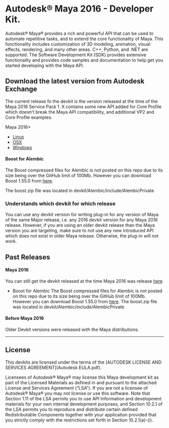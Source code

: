 
# Autodesk® Maya 2016 - Developer Kit.

Autodesk® Maya® provides a rich and powerful API that can be used to automate repetitive tasks, 
and to extend the core functionality of Maya. This functionality includes customization of 3D 
modeling, animation, visual effects, rendering, and many other areas. C++, Python, and .NET are 
supported. The Software Development Kit (SDK) provides extensive functionality and provides code 
samples and documentation to help get you started developing with the Maya API.


## Download the latest version from Autodesk Exchange
The current release fo the devkit is the version released at the time of the Maya 2016 Service Pack 1.
It contains some new API added for Core Profile which doesn’t break the Maya API compatibility, and 
additional VP2 and Core Profile examples.


Maya 2016+
* [Linux](https://apps.exchange.autodesk.com/MAYA/en/Detail/Index?id=appstore.exchange.autodesk.com%3aautodeskmaya2016developerkit_linux%3aen)
* [OSX](https://apps.exchange.autodesk.com/MAYA/en/Detail/Index?id=appstore.exchange.autodesk.com:autodeskmaya2016developerkit_macos:en)
* [Windows](https://apps.exchange.autodesk.com/MAYA/en/Detail/Index?id=appstore.exchange.autodesk.com:autodeskmaya2016developerkit_windows64:en)


#### Boost for Alembic

The Boost compressed files for Alembic is not posted on this repo due to its size being over the 
GitHub limit of 100Mb. However you can download Boost 1.55.0 from [here](http://www.boost.org/users/history/version_1_55_0.html).

The boost.zip file was located in devkit/Alembic/include/AlembicPrivate


### Understands which devkit for which release
You can use any devkit version for writing plug-in for any version of Maya of the same Major release, 
i.e. any 2016 devkit version for any Maya 2016 release.
However, if you are using an older devkit release than the Maya version you are targeting, make sure to 
not use any new introduced API which does not exist in older Maya release. Otherwise, the plug-in will
not work.


## Past Releases

#### Maya 2016
You can still get the devkit released at the time Maya 2016 was release [here](https://github.com/autodesk-adn/Maya-devkit/releases/tag/2016)

  * Boost for Alembic
    The Boost compressed files for Alembic is not posted on this repo due to its size being over the 
    GitHub limit of 100Mb. However you can download Boost 1.55.0 from [here](http://www.boost.org/users/history/version_1_55_0.html).
    The boost.zip file was located in devkit/Alembic/include/AlembicPrivate


#### Before Maya 2016
Older Devkit versions were released with the Maya distributions.


--------

## License

This devkits are licensed under the terms of the [AUTODESK LICENSE AND SERVICES AGREEMENT](Autodesk EULA.pdf).

Licensees of Autodesk® Maya® may license this Maya development kit as part of the Licensed Materials as defined in and pursuant
to the attached License and Services Agreement (“LSA”).  If you are not a licensee of Autodesk® Maya® you may not license or use
this software.  Note that Section 1.11 of the LSA permits you to use API Information and development materials for your own internal 
development purposes, and Section 10.2.1 of the LSA permits you to reproduce and distribute certain defined Redistributable 
Components together with your application provided that you strictly comply with the restrictions set forth in Section 10.2.1(a)-(i).

